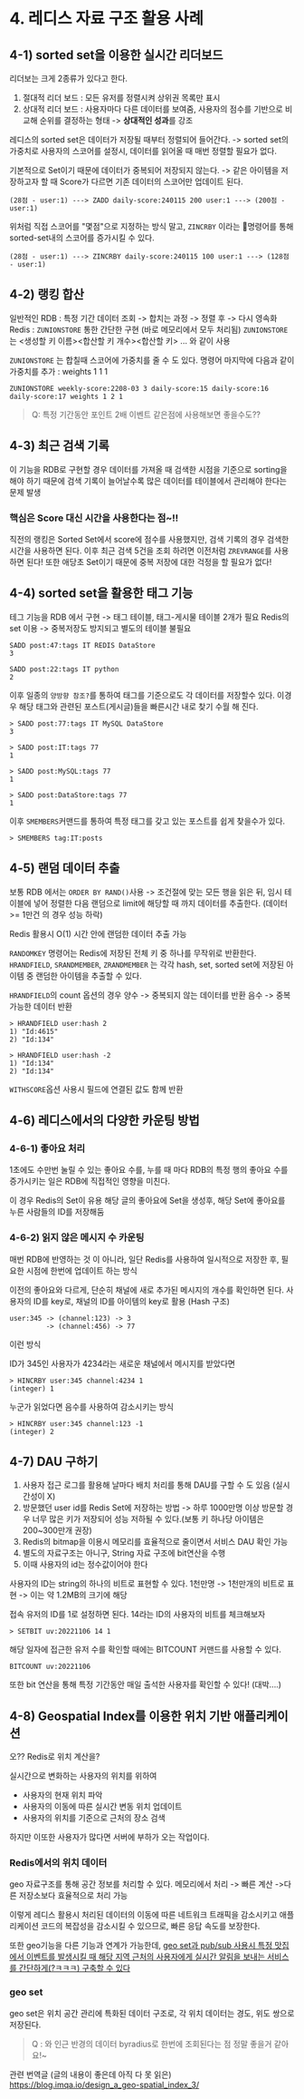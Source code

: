 # 4. 레디스 자료 구조 활용 사례
## 4-1) sorted set을 이용한 실시간 리더보드
리더보는 크게 2종류가 있다고 한다.
1) 절대적 리더 보드 : 모든 유저를 정렬시켜 상위권 목록만 표시
2) 상대적 리더 보드 : 사용자마다 다른 데이터를 보여줌, 사용자의 점수를 기반으로 비교해 순위를 결정하는 형태 -> **상대적인 성과**를 강조

레디스의 sorted set은 데이터가 저장될 때부터 정렬되어 들어간다.
-> sorted set의 가중치로 사용자의 스코어를 설정시, 데이터를 읽어올 때 매번 정렬할 필요가 없다.

기본적으로 Set이기 때문에 데이터가 중복되어 저장되지 않는다.
-> 같은 아이템을 저장하고자 할 때 Score가 다르면 기존 데이터의 스코어만 업데이트 된다.
```
(28점 - user:1) ---> ZADD daily-score:240115 200 user:1 ---> (200점 - user:1)
```


위처럼 직접 스코어를 "몇점"으로 지정하는 방식 말고,
`ZINCRBY` 이라는 명령어를 통해 sorted-set내의 스코어를 증가시킬 수 있다.
```
(28점 - user:1) ---> ZINCRBY daily-score:240115 100 user:1 ---> (128점 - user:1)
```


## 4-2) 랭킹 합산
일반적인 RDB : 특정 기간 데이터 조회 -> 합치는 과정 -> 정렬 후 -> 다시 영속화
Redis : `ZUNIONSTORE` 통한 간단한 구현 (바로 메모리에서 모두 처리됨)
`ZUNIONSTORE` 는 <생성할 키 이름><합산할 키 개수><합산할 키> ... 와 같이 사용

`ZUNIONSTORE` 는 합칠때 스코어에 가중치를 줄 수 도 있다.
명령어 마지막에 다음과 같이 가중치를 추가 : weights 1 1 1

```
ZUNIONSTORE weekly-score:2208-03 3 daily-score:15 daily-score:16 daily-score:17 weights 1 2 1
```

> Q: 특정 기간동안 포인트 2배 이벤트 같은점에 사용해보면 좋을수도??

## 4-3) 최근 검색 기록
이 기능을 RDB로 구현할 경우
데이터를 가져올 때 검색한 시점을 기준으로 sorting을 해야 하기 때문에 검색 기록이 늘어날수록 많은 데이터를 테이블에서 관리해야 한다는 문제 발생

### 핵심은 Score 대신 시간을 사용한다는 점~!!
직전의 랭킹은 Sorted Set에서 score에 점수를 사용했지만, 검색 기록의 경우 검색한 시간을 사용하면 된다.
이후 최근 검색 5건을 조회 하려면 이전처럼 `ZREVRANGE`를 사용하면 된다!
또한 애당초 Set이기 때문에 중복 저장에 대한 걱정을 할 필요가 없다!

## 4-4) sorted set을 활용한 태그 기능
테그 기능을
RDB 에서 구현 -> 태그 테이블, 태그-게시물 테이블 2개가 필요
Redis의 set 이용 -> 중복저장도 방지되고 별도의 테이블 불필요
```
SADD post:47:tags IT REDIS DataStore
3

SADD post:22:tags IT python
2
```

이후 일종의 `양방향 참조?`를 통하여 태그를 기준으로도 각 데이터를 저장할수 있다.
이경우 해당 태그와 관련된 포스트(게시글)들을 빠른시간 내로 찾기 수월 해 진다.

```
> SADD post:77:tags IT MySQL DataStore
3

> SADD post:IT:tags 77
1

> SADD post:MySQL:tags 77
1

> SADD post:DataStore:tags 77
1
```

이후 `SMEMBERS`커맨드를 통하여 특정 태그를 갖고 있는 포스트를 쉽게 찾을수가 있다.
```
> SMEMBERS tag:IT:posts
```

## 4-5) 랜덤 데이터 추출
보통 RDB 에서는 `ORDER BY RAND()`사용
-> 조건절에 맞는 모든 행을 읽은 뒤, 임시 테이블에 넣어 정렬한 다음 랜덤으로 limit에 해당할 때 까지 데이터를 추출한다. (데이터 >= 1만건 의 경우 성능 하락)

Redis 활용시 O(1) 시간 안에 랜덤한 데이터 추출 가능

`RANDOMKEY` 명령어는 Redis에 저장된 전체 키 중 하나를 무작위로 반환한다.
`HRANDFIELD`,  `SRANDMEMBER`, `ZRANDMEMBER` 는 각각 hash, set, sorted set에 저장된 아이템 중 랜덤한 아이템을 추출할 수 있다.

`HRANDFIELD`의 count 옵션의 경우
양수 -> 중복되지 않는 데이터를 반환
음수 -> 중복가능한 데이터 반환

```
> HRANDFIELD user:hash 2
1) "Id:4615"
2) "Id:134"

> HRANDFIELD user:hash -2
1) "Id:134"
2) "Id:134"
```

`WITHSCORE`옵션 사용시 필드에 연결된 값도 함께 반환

## 4-6) 레디스에서의 다양한 카운팅 방법
### 4-6-1) 좋아요 처리
1초에도 수만번 눌릴 수 있는 좋아요 수를, 누를 때 마다 RDB의 특정 행의 좋아요 수를 증가시키는 일은 RDB에 직접적인 영향을 미친다.

이 경우 Redis의 Set이 유용
해당 글의 좋아요에 Set을 생성후, 해당 Set에 좋아요를 누른 사람들의 ID를 저장해둠

### 4-6-2) 읽지 않은 메시지 수 카운팅
매번 RDB에 반영하는 것 이 아니라, 일단 Redis를 사용하여 일시적으로 저장한 후, 필요한 시점에 한번에 업데이트 하는 방식

이전의 좋아요와 다르게, 단순히 채널에 새로 추가된 메시지의 개수를 확인하면 된다.
사용자의 ID를 key로, 채널의 ID를 아이템의 key로 활용 (Hash 구조)
```
user:345 -> (channel:123) -> 3
         -> (channel:456) -> 77    
```
이런 방식

ID가 345인 사용자가 4234라는 새로운 채널에서 메시지를 받았다면
```
> HINCRBY user:345 channel:4234 1
(integer) 1
```

누군가 읽었다면 음수를 사용하여 감소시키는 방식
```
> HINCRBY user:345 channel:123 -1
(integer) 2
```

## 4-7) DAU 구하기
1) 사용자 접근 로그를 활용해 날마다 배치 처리를 통해 DAU를 구할 수 도 있음 (실시간성이 X)
2) 방문했던 user id를 Redis Set에 저장하는 방법 -> 하루 1000만명 이상 방문할 경우 너무 많은 키가 저장되어 성능 저하될 수 있다.(보통 키 하나당 아이템은 200~300만개 권장)
3) Redis의 bitmap을 이용시 메모리를 효율적으로 줄이면서 서비스 DAU 확인 가능
  1) 별도의 자료구조는 아니구, String 자료 구조에 bit연산을 수행
  2) 이때 사용자의 id는 정수값이어야 한다

사용자의 ID는 string의 하나의 비트로 표현할 수 있다.
1천만명 -> 1천만개의 비트로 표현 -> 이는 약 1.2MB의 크기에 해당

접속 유저의 ID를 1로 설정하면 된다. 14라는 ID의 사용자의 비트를 체크해보자
```
> SETBIT uv:20221106 14 1
```

해당 일자에 접근한 유저 수를 확인할 때에는 BITCOUNT 커맨드를 사용할 수 있다.
```
BITCOUNT uv:20221106
```

또한 bit 연산을 통해 특정 기간동안 매일 출석한 사용자를 확인할 수 있다! (대박....)

## 4-8) Geospatial Index를 이용한 위치 기반 애플리케이션
오?? Redis로 위치 계산을?

실시간으로 변화하는 사용자의 위치를 위하여
- 사용자의 현재 위치 파악
- 사용자의 이동에 따른 실시간 변동 위치 업데이트
- 사용자의 위치를 기준으로 근처의 장소 검색

하지만 이또한 사용자가 많다면 서버에 부하가 오는 작업이다.

### Redis에서의 위치 데이터
geo 자료구조를 통해 공간 정보를 처리할 수 있다.
메모리에서 처리 -> 빠른 계산 ->다른 저장소보다 효율적으로 처리 가능

이렇게 레디스 활용시 처리된 데이터의 이동에 따른 네트워크 트래픽을 감소시키고 애플리케이션 코드의 복잡성을 감소시킬 수 있으므로, 빠른 응답 속도를 보장한다.

또한 geo기능을 다른 기능과 연계가 가능한데,
<u>geo set과 pub/sub 사용시 특정 맛집에서 이벤트를 발생시킬 때 해당 지역 근처의 사용자에게 실시간 알림을 보내는 서비스를 간단하게(?ㅋㅋㅋ) 구축할 수 있다</u>

### geo set
geo set은 위치 공간 관리에 특화된 데이터 구조로, 각 위치 데이터는 경도, 위도 쌍으로 저장된다.

> Q : 와 인근 반경의 데이터 byradius로 한번에 조회된다는 점 정말 좋을거 같아요!~


관련 번역글 (글의 내용이 좋은데 아직 다 못 읽은)
https://blog.imqa.io/design_a_geo-spatial_index_3/

